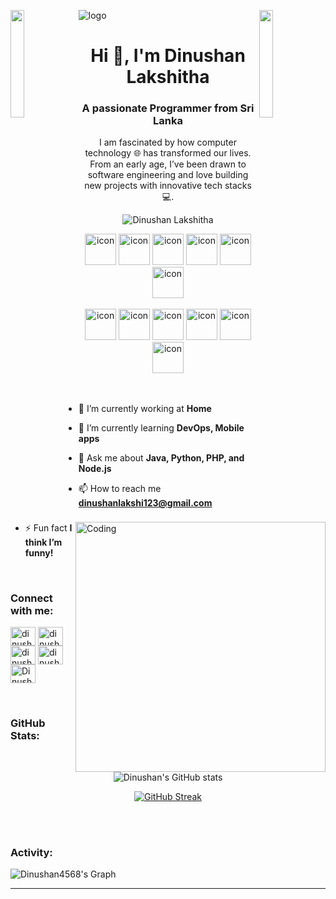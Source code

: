 ![logo](https://raw.githubusercontent.com/Dinushan4568/Dinushan4568/main/dinushan-logo.png)
<img align="left" src="https://user-images.githubusercontent.com/65187002/144930161-2f783401-8d27-4fdf-a2f7-cc0ba32f1f1f.gif" width="21%" style="display:inline;">
<img align="right" src="https://user-images.githubusercontent.com/65187002/144930161-2f783401-8d27-4fdf-a2f7-cc0ba32f1f1f.gif" width="21%" style="display:inline;">

<h1 align="center">Hi 👋, I'm Dinushan Lakshitha</h1>
<h3 align="center">A passionate Programmer from Sri Lanka</h3>
<p align="center">I am fascinated by how computer technology 🌐 has transformed our lives. From an early age, I’ve been drawn to software engineering and love building new projects with innovative tech stacks 💻.</p>
<p align="center"> 
 <img src="https://komarev.com/ghpvc/?username=Dinushan4568&label=Profile%20views&color=0e75b6&style=flat" alt="Dinushan Lakshitha" /> 
</p>

<div align="center">
  <img src="https://techstack-generator.vercel.app/java-icon.svg" alt="icon" width="50" height="50" />
  <img src="https://techstack-generator.vercel.app/python-icon.svg" alt="icon" width="50" height="50" />
  <img src="https://techstack-generator.vercel.app/ts-icon.svg" alt="icon" width="50" height="50" />
  <img src="https://techstack-generator.vercel.app/js-icon.svg" alt="icon" width="50" height="50" />
  <img src="https://techstack-generator.vercel.app/react-icon.svg" alt="icon" width="50" height="50" />
  <img src="https://techstack-generator.vercel.app/mysql-icon.svg" alt="icon" width="50" height="50" />
</div>

<br>

<div align="center">
  <img src="https://techstack-generator.vercel.app/docker-icon.svg" alt="icon" width="50" height="50" />
  <img src="https://techstack-generator.vercel.app/aws-icon.svg" alt="icon" width="50" height="50" />
  <img src="https://techstack-generator.vercel.app/github-icon.svg" alt="icon" width="50" height="50" />
  <img src="https://techstack-generator.vercel.app/prettier-icon.svg" alt="icon" width="50" height="50" />
  <img src="https://techstack-generator.vercel.app/restapi-icon.svg" alt="icon" width="50" height="50" />
  <img src="https://techstack-generator.vercel.app/graphql-icon.svg" alt="icon" width="50" height="50" />
</div>

<img align="right" alt="Coding" width="400" src="https://user-images.githubusercontent.com/74038190/229223263-cf2e4b07-2615-4f87-9c38-e37600f8381a.gif">
<br><br>

- 🔭 I’m currently working at **Home**

- 🌱 I’m currently learning **DevOps, Mobile apps**

- 💬 Ask me about **Java, Python, PHP, and Node.js**

- 📫 How to reach me **dinushanlakshi123@gmail.com**

- ⚡ Fun fact **I think I’m funny!**

<br>
<h3 align="left">Connect with me:</h3>
<p align="left">
<a href="https://linkedin.com/in/dinushan4568" target="blank"><img align="center" src="https://raw.githubusercontent.com/rahuldkjain/github-profile-readme-generator/master/src/images/icons/Social/linked-in-alt.svg" alt="dinushan4568" height="30" width="40" /></a>
<a href="https://stackoverflow.com/users/your-id/dinushan-lakshitha" target="blank"><img align="center" src="https://raw.githubusercontent.com/rahuldkjain/github-profile-readme-generator/master/src/images/icons/Social/stack-overflow.svg" alt="dinushan-lakshitha" height="30" width="40" /></a>
<a href="https://fb.com/dinushan.lakshitha" target="blank"><img align="center" src="https://raw.githubusercontent.com/rahuldkjain/github-profile-readme-generator/master/src/images/icons/Social/facebook.svg" alt="dinushan.lakshitha" height="30" width="40" /></a>
<a href="https://instagram.com/dinushan.lk" target="blank"><img align="center" src="https://raw.githubusercontent.com/rahuldkjain/github-profile-readme-generator/master/src/images/icons/Social/instagram.svg" alt="dinushan.lk" height="30" width="40" /></a>
<a href="https://www.youtube.com/@dinushan-lakshitha" target="blank"><img align="center" src="https://raw.githubusercontent.com/rahuldkjain/github-profile-readme-generator/master/src/images/icons/Social/youtube.svg" alt="Dinushan Lakshitha" height="30" width="40" /></a>
</p>
<br>

<h3 align="left">GitHub Stats:</h3>
<div align="center">
 
![Dinushan's GitHub stats](https://github-readme-stats.vercel.app/api?username=Dinushan4568&theme=midnight-purple&show_icons=true)

[![GitHub Streak](https://streak-stats.demolab.com/?user=Dinushan4568&theme=midnight-purple)](https://git.io/streak-stats)

</div>

<br><br>

<h3 align="left">Activity:</h3>

![Dinushan4568's Graph](https://github-readme-activity-graph.vercel.app/graph?username=Dinushan4568&bg_color=0D1117&color=7F3FBF&line=7F3FBF&point=7F3FBF&area=true)

---


